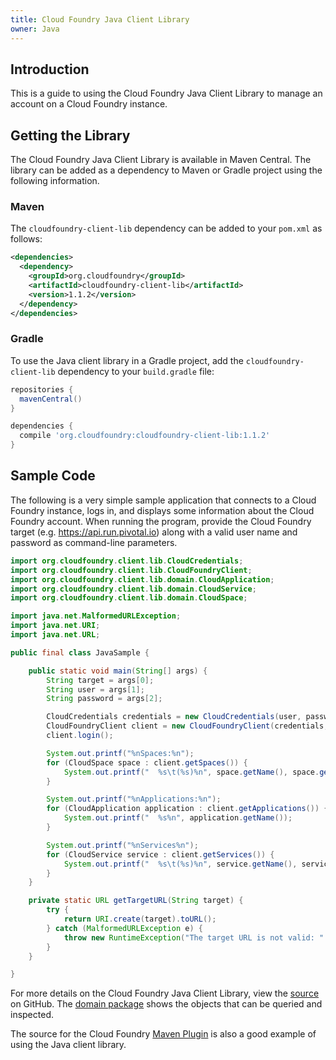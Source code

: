 ```yaml
---
title: Cloud Foundry Java Client Library
owner: Java
---
```


<strong></strong>

## <a id='introduction'></a>Introduction ##
This is a guide to using the Cloud Foundry Java Client Library to manage an account on a Cloud Foundry instance.

## <a id='getting-the-library'></a>Getting the Library ##
The Cloud Foundry Java Client Library is available in Maven Central. The library can be added as a dependency to Maven or Gradle project using the following information.

### <a id='maven'></a>Maven ###
The `cloudfoundry-client-lib` dependency can be added to your `pom.xml` as follows:

```xml
<dependencies>
  <dependency>
    <groupId>org.cloudfoundry</groupId>
    <artifactId>cloudfoundry-client-lib</artifactId>
    <version>1.1.2</version>
  </dependency>
</dependencies>
```

### <a id='gradle'></a>Gradle ###
To use the Java client library in a Gradle project, add the `cloudfoundry-client-lib` dependency to your `build.gradle` file:

```groovy
repositories {
  mavenCentral()
}

dependencies {
  compile 'org.cloudfoundry:cloudfoundry-client-lib:1.1.2'
}
```

## <a id='sample-code'></a>Sample Code ##
The following is a very simple sample application that connects to a Cloud Foundry instance, logs in, and displays some information about the Cloud Foundry account. When running the program, provide the Cloud Foundry target (e.g. https://api.run.pivotal.io) along with a valid user name and password as command-line parameters.

```java
import org.cloudfoundry.client.lib.CloudCredentials;
import org.cloudfoundry.client.lib.CloudFoundryClient;
import org.cloudfoundry.client.lib.domain.CloudApplication;
import org.cloudfoundry.client.lib.domain.CloudService;
import org.cloudfoundry.client.lib.domain.CloudSpace;

import java.net.MalformedURLException;
import java.net.URI;
import java.net.URL;

public final class JavaSample {

    public static void main(String[] args) {
        String target = args[0];
        String user = args[1];
        String password = args[2];

        CloudCredentials credentials = new CloudCredentials(user, password);
        CloudFoundryClient client = new CloudFoundryClient(credentials, getTargetURL(target));
        client.login();

        System.out.printf("%nSpaces:%n");
        for (CloudSpace space : client.getSpaces()) {
            System.out.printf("  %s\t(%s)%n", space.getName(), space.getOrganization().getName());
        }

        System.out.printf("%nApplications:%n");
        for (CloudApplication application : client.getApplications()) {
            System.out.printf("  %s%n", application.getName());
        }

        System.out.printf("%nServices%n");
        for (CloudService service : client.getServices()) {
            System.out.printf("  %s\t(%s)%n", service.getName(), service.getLabel());
        }
    }

    private static URL getTargetURL(String target) {
        try {
            return URI.create(target).toURL();
        } catch (MalformedURLException e) {
            throw new RuntimeException("The target URL is not valid: " + e.getMessage());
        }
    }

}
```

For more details on the Cloud Foundry Java Client Library, view the [source][s] on GitHub. The [domain package][d] shows the objects that can be queried and inspected.

The source for the Cloud Foundry [Maven Plugin][m] is also a good example of using the Java client library.


[d]: https://github.com/cloudfoundry/cf-java-client/tree/1.x/cloudfoundry-client-lib/src/main/java/org/cloudfoundry/client/lib/domain
[m]: https://github.com/cloudfoundry/cf-java-client/tree/1.x/cloudfoundry-maven-plugin
[s]: https://github.com/cloudfoundry/cf-java-client/tree/1.x/cloudfoundry-client-lib
